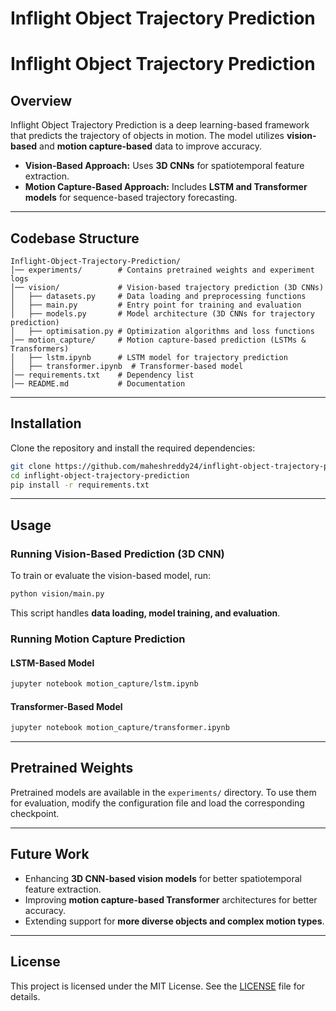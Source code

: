 # Inflight Object Trajectory Prediction

# **Inflight Object Trajectory Prediction**

## **Overview**
Inflight Object Trajectory Prediction is a deep learning-based framework that predicts the trajectory of objects in motion. The model utilizes **vision-based** and **motion capture-based** data to improve accuracy.  

- **Vision-Based Approach:** Uses **3D CNNs** for spatiotemporal feature extraction.  
- **Motion Capture-Based Approach:** Includes **LSTM and Transformer models** for sequence-based trajectory forecasting.  

---

## **Codebase Structure**
```
Inflight-Object-Trajectory-Prediction/
│── experiments/        # Contains pretrained weights and experiment logs
│── vision/             # Vision-based trajectory prediction (3D CNNs)
│   ├── datasets.py     # Data loading and preprocessing functions
│   ├── main.py         # Entry point for training and evaluation
│   ├── models.py       # Model architecture (3D CNNs for trajectory prediction)
│   ├── optimisation.py # Optimization algorithms and loss functions
│── motion_capture/     # Motion capture-based prediction (LSTMs & Transformers)
│   ├── lstm.ipynb      # LSTM model for trajectory prediction
│   ├── transformer.ipynb  # Transformer-based model
│── requirements.txt    # Dependency list
│── README.md           # Documentation
```

---

## **Installation**
Clone the repository and install the required dependencies:

```bash
git clone https://github.com/maheshreddy24/inflight-object-trajectory-prediction.git
cd inflight-object-trajectory-prediction
pip install -r requirements.txt
```

---

## **Usage**

### **Running Vision-Based Prediction (3D CNN)**
To train or evaluate the vision-based model, run:

```bash
python vision/main.py
```
This script handles **data loading, model training, and evaluation**.

### **Running Motion Capture Prediction**

#### **LSTM-Based Model**
```bash
jupyter notebook motion_capture/lstm.ipynb
```

#### **Transformer-Based Model**
```bash
jupyter notebook motion_capture/transformer.ipynb
```

---

## **Pretrained Weights**
Pretrained models are available in the `experiments/` directory. To use them for evaluation, modify the configuration file and load the corresponding checkpoint.

---

## **Future Work**
- Enhancing **3D CNN-based vision models** for better spatiotemporal feature extraction.
- Improving **motion capture-based Transformer** architectures for better accuracy.
- Extending support for **more diverse objects and complex motion types**.

---

## **License**
This project is licensed under the MIT License. See the [LICENSE](LICENSE) file for details.


